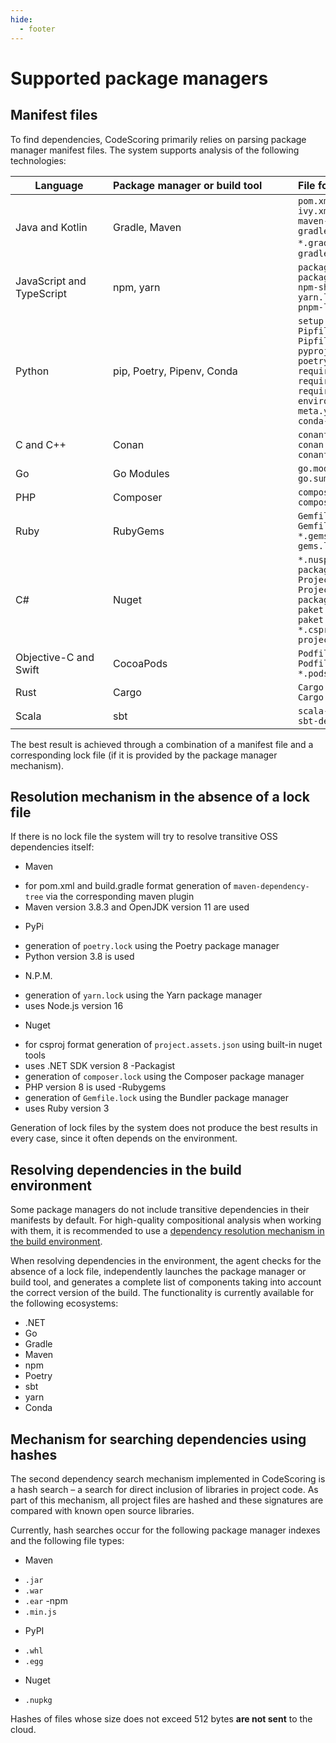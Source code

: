 ```yaml
---
hide:
  - footer
---
```

# Supported package managers

## Manifest files

To find dependencies, CodeScoring primarily relies on parsing package manager manifest files. The system supports analysis of the following technologies:

Language <div style="width:140px">| Package manager or build tool <div style="width:280px"> | File format <div style="width:250px"> |
----------------| :---------------- | :---------- |
Java and Kotlin | Gradle, Maven | `pom.xml`<br/>`ivy.xml`<br/>`maven-dependency-tree.txt`<br/>`gradle-dependency-tree.txt`<br/>`*.gradle`< br/>`*.gradle.kts`<br/> `gradle.lockfile`|
JavaScript and TypeScript | npm, yarn | `package.json`<br/>`package-lock.json` <br/>`npm-shrinkwrap.json`<br/>`yarn.lock`<br/>`pnpm-lock.yaml`|
Python                      |    pip, Poetry, Pipenv, Conda    |  `setup.py`<br/>`Pipfile`<br/>`Pipfile.lock`<br/>`pyproject.toml`<br/>`poetry.lock`<br/>`requirements.txt`<br/>`requirements.pip`<br/>`requires.txt`<br/>`environment.yml`<br/>`meta.yml`<br/>`conda-lock.yml` |
C and C++ | Conan | `conanfile.txt`<br/>`conan.lock`<br/>`conanfile.py`|
Go | Go Modules | `go.mod`<br/>`go.sum` |
PHP | Composer | `composer.json`<br/>`composer.lock`|
Ruby | RubyGems | `Gemfile`<br/>`Gemfile.lock`<br/>`*.gemspec`<br/>`gems.locked`|
C# | Nuget | `*.nuspec`<br/>`packages.lock.json`<br/>`Project.json`<br/>`Project.lock.json`<br/>`packages.config`<br/>`paket.dependencies`<br/>`paket.lock`<br/>`*.csproj`<br/>`project.assets.json`|
Objective-C and Swift | CocoaPods | `Podfile`<br/>`Podfile.lock`<br/>`*.podspec`|
Rust | Cargo | `Cargo.lock`<br/>`Cargo.toml`|
Scala | sbt | `scala-dependency-tree.txt`<br/>`sbt-dependency-tree.txt`|


The best result is achieved through a combination of a manifest file and a corresponding lock file (if it is provided by the package manager mechanism).


## Resolution mechanism in the absence of a lock file

If there is no lock file the system will try to resolve transitive OSS dependencies itself:

- Maven
 + for pom.xml and build.gradle format generation of `maven-dependency-tree` via the corresponding maven plugin
 + Maven version 3.8.3 and OpenJDK version 11 are used
- PyPi
 + generation of `poetry.lock` using the Poetry package manager
 + Python version 3.8 is used
- N.P.M.
 + generation of `yarn.lock` using the Yarn package manager
 + uses Node.js version 16
- Nuget
 + for csproj format generation of `project.assets.json` using built-in nuget tools
 + uses .NET SDK version 8
-Packagist
 + generation of `composer.lock` using the Composer package manager
 + PHP version 8 is used
-Rubygems
 + generation of `Gemfile.lock` using the Bundler package manager
 + uses Ruby version 3

Generation of lock files by the system does not produce the best results in every case, since it often depends on the environment.

## Resolving dependencies in the build environment

Some package managers do not include transitive dependencies in their manifests by default. For high-quality compositional analysis when working with them, it is recommended to use a [dependency resolution mechanism in the build environment](/agent/resolve.en.md).

When resolving dependencies in the environment, the agent checks for the absence of a lock file, independently launches the package manager or build tool, and generates a complete list of components taking into account the correct version of the build. The functionality is currently available for the following ecosystems:

- .NET
- Go
- Gradle
- Maven
- npm
- Poetry
- sbt
- yarn
- Conda

## Mechanism for searching dependencies using hashes

The second dependency search mechanism implemented in CodeScoring is a hash search – a search for direct inclusion of libraries in project code. As part of this mechanism, all project files are hashed and these signatures are compared with known open source libraries.

Currently, hash searches occur for the following package manager indexes and the following file types:

- Maven
 + `.jar`
 + `.war`
 + `.ear`
-npm
 + `.min.js`
- PyPI
 + `.whl`
 + `.egg`
- Nuget
 + `.nupkg`


Hashes of files whose size does not exceed 512 bytes **are not sent** to the cloud.

